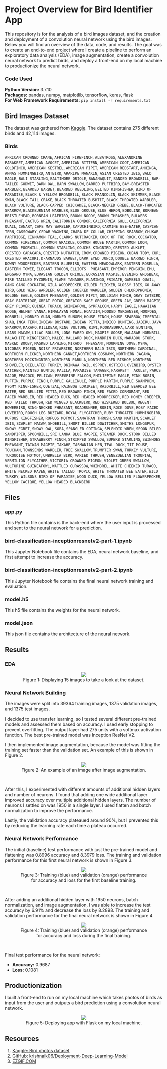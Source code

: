 # Project Overview for Bird Identifier App

This repository is for the analysis of a bird images dataset, and the creation and deployment of a convolution neural network using the bird images. Below you will find an overview of the data, code, and results. The goal was to create an end-to-end project where I create a pipeline to perform an exploratory data analysis (EDA), image augmentation, create a convolution neural network to predict birds, and deploy a front-end on my local machine to productionize the neural network.

### Code Used 

**Python Version:** 3.7.10 <br />
**Packages:** pandas, numpy, matplotlib, tensorflow, keras, flask<br />
**For Web Framework Requirements:**  ```pip install -r requirements.txt```  

## Bird Images Dataset

The dataset was gathered from [Kaggle](https://www.kaggle.com/gpiosenka/100-bird-species). The dataset contains 275 different birds and 42,114 images.

### Birds

`AFRICAN CROWNED CRANE`, `AFRICAN FIREFINCH`, `ALBATROSS`, `ALEXANDRINE PARAKEET`, `AMERICAN AVOCET`, `AMERICAN BITTERN`, `AMERICAN COOT`, `AMERICAN GOLDFINCH`, `AMERICAN KESTREL`, `AMERICAN PIPIT`, `AMERICAN REDSTART`, `ANHINGA`, `ANNAS HUMMINGBIRD`, `ANTBIRD`, `ARARIPE MANAKIN`, `ASIAN CRESTED IBIS`, `BALD EAGLE`, `BALI STARLING`, `BALTIMORE ORIOLE`, `BANANAQUIT`, `BANDED BROADBILL`, `BAR-TAILED GODWIT`, `BARN OWL`, `BARN SWALLOW`, `BARRED PUFFBIRD`, `BAY-BREASTED WARBLER`, `BEARDED BARBET`, `BEARDED REEDLING`, `BELTED KINGFISHER`, `BIRD OF PARADISE`, `BLACK & YELLOW BROADBILL`, `BLACK FRANCOLIN`, `BLACK SKIMMER`, `BLACK SWAN`, `BLACK TAIL CRAKE`, `BLACK THROATED BUSHTIT`, `BLACK THROATED WARBLER`, `BLACK VULTURE`, `BLACK-CAPPED CHICKADEE`, `BLACK-NECKED GREBE`, `BLACK-THROATED SPARROW`, `BLACKBURNIAM WARBLER`, `BLUE GROUSE`, `BLUE HERON`, `BOBOLINK`, `BORNEAN BRISTLEHEAD`, `BORNEAN LEAFBIRD`, `BROWN NOODY`, `BROWN THRASHER`, `BULWERS PHEASANT`, `CACTUS WREN`, `CALIFORNIA CONDOR`, `CALIFORNIA GULL`, `CALIFORNIA QUAIL`, `CANARY`, `CAPE MAY WARBLER`, `CAPUCHINBIRD`, `CARMINE BEE-EATER`, `CASPIAN TERN`, `CASSOWARY`, `CEDAR WAXWING`, `CHARA DE COLLAR`, `CHIPPING SPARROW`, `CHUKAR PARTRIDGE`, `CINNAMON TEAL`, `CLARKS NUTCRACKER`, `COCK OF THE ROCK`, `COCKATOO`, `COMMON FIRECREST`, `COMMON GRACKLE`, `COMMON HOUSE MARTIN`, `COMMON LOON`, `COMMON POORWILL`, `COMMON STARLING`, `COUCHS KINGBIRD`, `CRESTED AUKLET`, `CRESTED CARACARA`, `CRESTED NUTHATCH`, `CROW`, `CROWNED PIGEON`, `CUBAN TODY`, `CURL CRESTED ARACURI`, `D-ARNAUDS BARBET`, `DARK EYED JUNCO`, `DOUBLE BARRED FINCH`, `DOWNY WOODPECKER`, `EASTERN BLUEBIRD`, `EASTERN MEADOWLARK`, `EASTERN ROSELLA`, `EASTERN TOWEE`, `ELEGANT TROGON`, `ELLIOTS  PHEASANT`, `EMPEROR PENGUIN`, `EMU`, `ENGGANO MYNA`, `EURASIAN GOLDEN ORIOLE`, `EURASIAN MAGPIE`, `EVENING GROSBEAK`, `FIRE TAILLED MYZORNIS`, `FLAME TANAGER`, `FLAMINGO`, `FRIGATE`, `GAMBELS QUAIL`, `GANG GANG COCKATOO`, `GILA WOODPECKER`, `GILDED FLICKER`, `GLOSSY IBIS`, `GO AWAY BIRD`, `GOLD WING WARBLER`, `GOLDEN CHEEKED WARBLER`, `GOLDEN CHLOROPHONIA`, `GOLDEN EAGLE`, `GOLDEN PHEASANT`, `GOLDEN PIPIT`, `GOULDIAN FINCH`, `GRAY CATBIRD`, `GRAY PARTRIDGE`, `GREAT POTOO`, `GREATOR SAGE GROUSE`, `GREEN JAY`, `GREEN MAGPIE`, `GREY PLOVER`, `GUINEA TURACO`, `GUINEAFOWL`, `GYRFALCON`, `HARPY EAGLE`, `HAWAIIAN GOOSE`, `HELMET VANGA`, `HIMALAYAN MONAL`, `HOATZIN`, `HOODED MERGANSER`, `HOOPOES`, `HORNBILL`, `HORNED GUAN`, `HORNED SUNGEM`, `HOUSE FINCH`, `HOUSE SPARROW`, `IMPERIAL SHAQ`, `INCA TERN`, `INDIAN BUSTARD`, `INDIAN PITTA`, `INDIGO BUNTING`, `JABIRU`, `JAVA SPARROW`, `KAKAPO`, `KILLDEAR`, `KING VULTURE`, `KIWI`, `KOOKABURRA`, `LARK BUNTING`, `LEARS MACAW`, `LILAC ROLLER`, `LONG-EARED OWL`, `MAGPIE GOOSE`, `MALABAR HORNBILL`, `MALACHITE KINGFISHER`, `MALEO`, `MALLARD DUCK`, `MANDRIN DUCK`, `MARABOU STORK`, `MASKED BOOBY`, `MASKED LAPWING`, `MIKADO  PHEASANT`, `MOURNING DOVE`, `MYNA`, `NICOBAR PIGEON`, `NOISY FRIARBIRD`, `NORTHERN BALD IBIS`, `NORTHERN CARDINAL`, `NORTHERN FLICKER`, `NORTHERN GANNET`,`NORTHERN GOSHAWK`, `NORTHERN JACANA`, `NORTHERN MOCKINGBIRD`, `NORTHERN PARULA`, `NORTHERN RED BISHOP`, `NORTHERN SHOVELER`, `OCELLATED TURKEY`, `OKINAWA RAIL`, `OSPREY`, `OSTRICH`, `OVENBIRD`, `OYSTER CATCHER`, `PAINTED BUNTIG`, `PALILA`, `PARADISE TANAGER`, `PARAKETT  AKULET`, `PARUS MAJOR`, `PEACOCK`, `PELICAN`, `PEREGRINE FALCON`, `PHILIPPINE EAGLE`, `PINK ROBIN`, `PUFFIN`, `PURPLE FINCH`, `PURPLE GALLINULE`, `PURPLE MARTIN`, `PURPLE SWAMPHEN`, `PYGMY KINGFISHER`, `QUETZAL`, `RAINBOW LORIKEET`, `RAZORBILL`, `RED BEARDED BEE EATER`, `RED BELLIED PITTA`, `RED BROWED FINCH`, `RED FACED CORMORANT`, `RED FACED WARBLER`, `RED HEADED DUCK`, `RED HEADED WOODPECKER`, `RED HONEY CREEPER`, `RED TAILED THRUSH`, `RED WINGED BLACKBIRD`, `RED WISKERED BULBUL`, `REGENT BOWERBIRD`, `RING-NECKED PHEASANT`, `ROADRUNNER`, `ROBIN`, `ROCK DOVE`, `ROSY FACED LOVEBIRD`, `ROUGH LEG BUZZARD`, `ROYAL FLYCATCHER`, `RUBY THROATED HUMMINGBIRD`, `RUFOUS KINGFISHER`, `RUFUOS MOTMOT`, `SAMATRAN THRUSH`, `SAND MARTIN`, `SCARLET IBIS`, `SCARLET MACAW`, `SHOEBILL`, `SHORT BILLED DOWITCHER`, `SMITHS LONGSPUR`, `SNOWY EGRET`, `SNOWY OWL`, `SORA`, `SPANGLED COTINGA`, `SPLENDID WREN`, `SPOON BILED SANDPIPER`, `SPOONBILL`, `SRI LANKA BLUE MAGPIE`, `STEAMER DUCK`, `STORK BILLED KINGFISHER`, `STRAWBERRY FINCH`, `STRIPPED SWALLOW`, `SUPERB STARLING`, `SWINHOES PHEASANT`, `TAIWAN MAGPIE`, `TAKAHE`, `TASMANIAN HEN`, `TEAL DUCK`, `TIT MOUSE`, `TOUCHAN`, `TOWNSENDS WARBLER`, `TREE SWALLOW`, `TRUMPTER SWAN`, `TURKEY VULTURE`, `TURQUOISE MOTMOT`, `UMBRELLA BIRD`, `VARIED THRUSH`, `VENEZUELIAN TROUPIAL`, `VERMILION FLYCATHER`, `VICTORIA CROWNED PIGEON`, `VIOLET GREEN SWALLOW`, `VULTURINE GUINEAFOWL`, `WATTLED CURASSOW`, `WHIMBREL`, `WHITE CHEEKED TURACO`, `WHITE NECKED RAVEN`, `WHITE TAILED TROPIC`, `WHITE THROATED BEE EATER`, `WILD TURKEY`, `WILSONS BIRD OF PARADISE`, `WOOD DUCK`, `YELLOW BELLIED FLOWERPECKER`, `YELLOW CACIQUE`, `YELLOW HEADED BLACKBIRD`

## Files

### app.py

This Python file contains is the back-end where the user input is processed and sent to the neural network for a prediction.

### bird-classification-inceptionresnetv2-part-1.ipynb

This Jupyter Notebook file contains the EDA, neural network baseline, and first attempt to increase the accuracy.

### bird-classification-inceptionresnetv2-part-2.ipynb

This Jupyter Notebook fie contains the final neural network training and evaluation.

### model.h5

This h5 file contains the weights for the neural network.

### model.json

This json file contains the architecture of the neural network.

## Results

### EDA

<div align="center">

<figure>
<img src="images/eda.jpg"><br/>
  <figcaption>Figure 1: Displaying 15 images to take a look at the dataset.</figcaption>
</figure>

</div>

### Neural Network Building

The images were split into 39364 training images, 1375 validation images, and 1375 test images.

I decided to use transfer learning, so I tested several different pre-trained models and assessed them based on accuracy. I used early stopping to prevent overfitting. The output layer had 275 units with a softmax activation function. The best pre-trained model was Inception ResNet V2.

I then implemented image augmentation, because the model was fitting the training set faster than the validation set. An example of this is shown in Figure 2.

<div align="center">

<figure>
<img src="images/img-aug.jpg"><br/>
  <figcaption>Figure 2: An example of an image after image augmentation.</figcaption>
</figure>

</div>

<br/>

After this, I experimented with different amounts of additional hidden layers and number of neurons. I found that adding one wide additional layer improved accuracy over multiple additional hidden layers. The number of neurons I settled on was 1950 in a single layer. I used flatten and batch normalization to improve the performance.

Lastly, the validation accuracy plateaued around 90%, but I prevented this by reducing the learning rate each time a plateau occurred. 

### Neural Network Performance

The initial (baseline) test performance with just the pre-trained model and flattening was 0.8996 accuracy and 8.3979 loss. The training and validation performance for this first neural network is shown in Figure 3.

<div align="center">

<figure>
<img src="images/training-first-results.jpg"><br/>
  <figcaption>Figure 3: Training (blue) and validation (orange) performance for accuracy and loss for the first baseline training.</figcaption>
</figure>

</div>

<br/>

After adding an additional hidden layer with 1950 neurons, batch normalization, and image augmentation, I was able to increase the test accuracy by 6.91% and decrease the loss by 8.2898. The training and validation performance for the final neural network is shown in Figure 4.

<div align="center">

<figure>
<img src="images/training-final-results.jpg"><br/>
  <figcaption>Figure 4: Training (blue) and validation (orange) performance for accuracy and loss during the final training.</figcaption>
</figure>

</div>

<br/>

Final test performance for the neural network:
* **Accuracy:** 0.9687
* **Loss:** 0.1081

## Productionization

I built a front-end to run on my local machine which takes photos of birds as input from the user and outputs a bird prediction using a convolution neural network.

<div align="center">

<figure>
<img src="images/deployment3.gif"><br/>
  <figcaption>Figure 5: Deploying app with Flask on my local machine.</figcaption>
</figure>

</div>

## Resources

1. [Kaggle: Bird photos dataset](https://www.kaggle.com/gpiosenka/100-bird-species)
2. [GitHub: krishnaik06/Deployment-Deep-Learning-Model](https://github.com/krishnaik06/Deployment-Deep-Learning-Model)
3. [EZGIF.COM](https://ezgif.com/)
